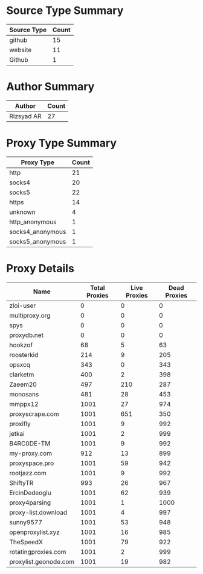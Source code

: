 # Source Type Summary

| Source Type | Count |
|-------------|-------|
| github | 15 |
| website | 11 |
| Github | 1 |


# Author Summary

| Author | Count |
|--------|-------|
| Rizsyad AR | 27 |


# Proxy Type Summary

| Proxy Type | Count |
|------------|-------|
| http | 21 |
| socks4 | 20 |
| socks5 | 22 |
| https | 14 |
| unknown | 4 |
| http_anonymous | 1 |
| socks4_anonymous | 1 |
| socks5_anonymous | 1 |


# Proxy Details

| Name | Total Proxies | Live Proxies | Dead Proxies |
|------|---------------|--------------|---------------|
| zloi-user | 0 | 0 | 0 |
| multiproxy.org | 0 | 0 | 0 |
| spys | 0 | 0 | 0 |
| proxydb.net | 0 | 0 | 0 |
| hookzof | 68 | 5 | 63 |
| roosterkid | 214 | 9 | 205 |
| opsxcq | 343 | 0 | 343 |
| clarketm | 400 | 2 | 398 |
| Zaeem20 | 497 | 210 | 287 |
| monosans | 481 | 28 | 453 |
| mmppx12 | 1001 | 27 | 974 |
| proxyscrape.com | 1001 | 651 | 350 |
| proxifly | 1001 | 9 | 992 |
| jetkai | 1001 | 2 | 999 |
| B4RC0DE-TM | 1001 | 9 | 992 |
| my-proxy.com | 912 | 13 | 899 |
| proxyspace.pro | 1001 | 59 | 942 |
| rootjazz.com | 1001 | 9 | 992 |
| ShiftyTR | 993 | 26 | 967 |
| ErcinDedeoglu | 1001 | 62 | 939 |
| proxy4parsing | 1001 | 1 | 1000 |
| proxy-list.download | 1001 | 4 | 997 |
| sunny9577 | 1001 | 53 | 948 |
| openproxylist.xyz | 1001 | 16 | 985 |
| TheSpeedX | 1001 | 79 | 922 |
| rotatingproxies.com | 1001 | 2 | 999 |
| proxylist.geonode.com | 1001 | 19 | 982 |
